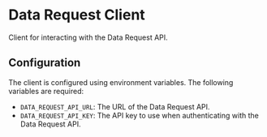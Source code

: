 # Data Request Client

Client for interacting with the Data Request API.

## Configuration

The client is configured using environment variables. The following variables are required:

- `DATA_REQUEST_API_URL`: The URL of the Data Request API.
- `DATA_REQUEST_API_KEY`: The API key to use when authenticating with the Data Request API.
